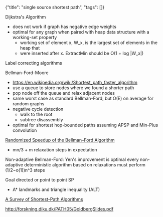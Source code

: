 {"title": "single source shortest path", "tags": []}

Dijkstra's Algorithm
* does not work if graph has negative edge weights
* optimal for any graph when paired with heap data structure with a working-set property
  * working set of element x, W_x, is the largest set of elements in the heap that
  * were inserted after x. ExtractMin should be O(1 + log |W_x|)

Label correcting algorithms

Bellman-Ford-Moore
* https://en.wikipedia.org/wiki/Shortest_path_faster_algorithm
* use a queue to store nodes where we found a shorter path
* pop node off the queue and relax adjacent nodes
* same worst case as standard Bellman-Ford, but O(E) on average for random graphs
* negative cycle detection
  * walk to the root
  * subtree disassembly
* optimal for shortest hop-bounded paths assuming APSP and Min-Plus convolution

[Randomized Speedup of the Bellman–Ford Algorithm](https://arxiv.org/pdf/1111.5414.pdf)
* mn/3 + m relaxation steps in expectation

Non-adaptive Bellman-Ford: Yen's improvement is optimal
   every non-adaptive deterministic algorithm based on relaxations must perform
   (1/2−o(1))n^3 steps

Goal directed or point to point SP
* A* landmarks and triangle inequality (ALT)

[A Survey of Shortest-Path Algorithms](https://arxiv.org/abs/1705.02044)

http://forskning.diku.dk/PATH05/GoldbergSlides.pdf

